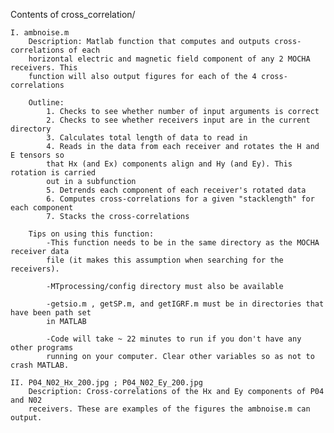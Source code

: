 Contents of cross_correlation/
	
	I. ambnoise.m
		Description: Matlab function that computes and outputs cross-correlations of each
		horizontal electric and magnetic field component of any 2 MOCHA receivers. This
		function will also output figures for each of the 4 cross-correlations
		
		Outline:
			1. Checks to see whether number of input arguments is correct
			2. Checks to see whether receivers input are in the current directory
			3. Calculates total length of data to read in
			4. Reads in the data from each receiver and rotates the H and E tensors so 
			that Hx (and Ex) components align and Hy (and Ey). This rotation is carried
			out in a subfunction
			5. Detrends each component of each receiver's rotated data
			6. Computes cross-correlations for a given "stacklength" for each component
			7. Stacks the cross-correlations
		
		Tips on using this function:
			-This function needs to be in the same directory as the MOCHA receiver data
			file (it makes this assumption when searching for the receivers).
			
			-MTprocessing/config directory must also be available
			
			-getsio.m , getSP.m, and getIGRF.m must be in directories that have been path set
			in MATLAB
			
			-Code will take ~ 22 minutes to run if you don't have any other programs 
			running on your computer. Clear other variables so as not to crash MATLAB.

	II. P04_N02_Hx_200.jpg ; P04_N02_Ey_200.jpg
    	Description: Cross-correlations of the Hx and Ey components of P04 and N02 
    	receivers. These are examples of the figures the ambnoise.m can output.
		
